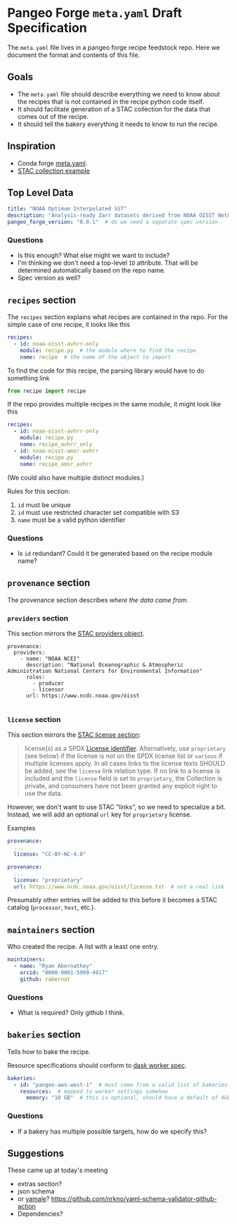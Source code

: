 # Pangeo Forge `meta.yaml` Draft Specification

The `meta.yaml` file lives in a pangeo forge recipe feedstock repo.
Here we document the format and contents of this file.

## Goals

- The `meta.yaml` file should describe everything we need to know about the recipes that is not contained in the recipe python code itself.
- It should facilitate generation of a STAC collection for the data that comes out of the recipe.
- It should tell the bakery everything it needs to know to run the recipe.


## Inspiration

- Conda forge [meta.yaml](https://docs.conda.io/projects/conda-build/en/latest/resources/define-metadata.html). 
- [STAC collection example](https://github.com/radiantearth/stac-spec/blob/master/examples/collection.json)

## Top Level Data

```yaml
title: "NOAA Optimum Interpolated SST"
description: "Analysis-ready Zarr datasets derived from NOAA OISST NetCDF"
pangeo_forge_version: "0.0.1"  # do we need a separate spec version
```

### Questions
- Is this enough? What else might we want to include?
- I'm thinking we don't need a top-level `ID` attribute. That will be determined automatically based on the repo name.
- Spec version as well?

## `recipes` section


The `recipes` section explains what recipes are contained in the repo. For the simple case of one recipe, it looks like this

```yaml
recipes:
  - id: noaa-oisst-avhrr-only
    module: recipe.py  # the module where to find the recipe
    name: recipe  # the name of the object to import
```

To find the code for this recipe, the parsing library would have to do something link

```python
from recipe import recipe
```
If the repo provides multiple recipes in the same module, it might look like this

```yaml
recipes:
  - id: noaa-oisst-avhrr-only
    module: recipe.py
    name: recipe_avhrr_only
  - id: noaa-oisst-amsr-avhrr
    module: recipe.py  
    name: recipe_amsr_avhrr
```

(We could also have multiple distinct modules.)

Rules for this section:
1. `id` must be unique
2. `id` must use restricted character set compatible with S3
3. `name` must be a valid python identifier

### Questions

- Is `id` redundant? Could it be generated based on the recipe module name?

## `provenance` section

The provenance section describes _where the data came from_.

### `providers` section

This section mirrors the [STAC providers object](https://github.com/radiantearth/stac-spec/blob/master/collection-spec/collection-spec.md#provider-object).

```yaml=
provenance:
  providers:
    - name: "NOAA NCEI"
      description: "National Oceanographic & Atmospheric Administration National Centers for Environmental Information"
      roles:
        - producer
        - licensor
      url: https://www.ncdc.noaa.gov/oisst
      
```

### `license` section

This section mirrors the [STAC license section](https://github.com/radiantearth/stac-spec/blob/master/collection-spec/collection-spec.md#license):

> license(s) as a SPDX [License identifier](https://spdx.org/licenses/). Alternatively, use `proprietary` (see below) if the license is not on the SPDX license list or `various` if multiple licenses apply. In all cases links to the license texts SHOULD be added, see the `license` link relation type. If no link to a license is included and the `license` field is set to `proprietary`, the Collection is private, and consumers have not been granted any explicit right to use the data.

However, we don't want to use STAC "links", so we need to specialize a bit. Instead, we will add an optional `url` key for `proprietary` license.

Examples

```yaml
provenance:
  ...
  license: "CC-BY-NC-4.0"
```

```yaml
provenance:
  ...
  license: "proprietary"
  url: https://www.ncdc.noaa.gov/oisst/license.txt  # not a real link
```

Presumably other entries will be added to this before it becomes a STAC catalog (`processor`, `host`, etc.).

## `maintainers` section

Who created the recipe. A list with a least one entry.

```yaml
maintainers:
  - name: "Ryan Abernathey"
    orcid: "0000-0001-5999-4917"
    github: rabernat
```

### Questions
- What is required? Only github I think.

## `bakeries` section

Tells how to bake the recipe.

Resource specifications should conform to [dask worker spec](https://yarn.dask.org/en/latest/configuration.html#example-deploy-mode-local-with-node-label-restrictions).

```yaml
bakeries:
  - id: "pangeo-aws-west-1"  # must come from a valid list of bakeries
    resources:  # mapped to worker settings somehow
      memory: "10 GB"  # this is optional, should have a default of 4GB
```

### Questions
- If a bakery has multiple possible targets, how do we specify this?


## Suggestions

These came up at today's meeting

- extras section?
- json schema
- or [yamale](https://github.com/23andMe/Yamale)? https://github.com/nrkno/yaml-schema-validator-github-action
- Dependencies?

